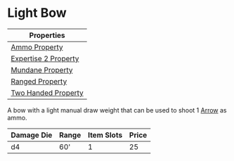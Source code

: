 # Light Bow

| Properties                                                                 |
| -------------------------------------------------------------------------- |
| [Ammo Property](../Weapon%20Properties/Ammo%20Property.md)                 |
| [Expertise 2 Property](../Weapon%20Properties/Expertise%20X%20Property.md) |
| [Mundane Property](../../../Material%20Properties/Mundane%20Property.md)   |
| [Ranged Property](../Weapon%20Properties/Ranged%20Property.md)             |
| [Two Handed Property](../Weapon%20Properties/Two%20Handed%20Property.md)   |

A bow with a light manual draw weight that can be used to shoot 1 [Arrow](../Ammo/Arrow.md) as ammo.

| Damage Die | Range | Item Slots | Price |
| ---------- | ----- | ---------- | ----- |
| d4         | 60'   | 1          | 25    |

